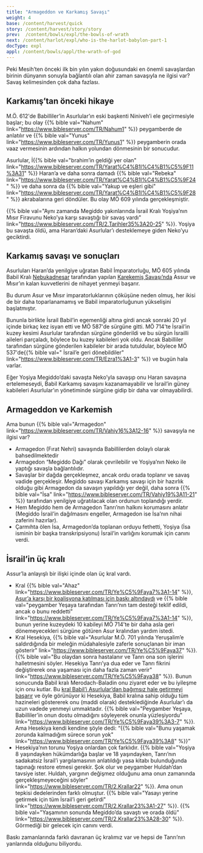 ```yaml
---
title: "Armageddon ve Karkamış Savaşı"
weight: 4
base: /content/harvest/quick
story: /content/harvest/story/story
prev:  /content/bowls/expl/the-bowls-of-wrath
next: /content/harlot/expl/who-is-the-harlot-babylon-part-1
docType: expl
appl: /content/bowls/appl/the-wrath-of-god
---
```


Peki Mesih’ten önceki ilk bin yılın yakın doğusundaki en önemli savaşlardan birinin dünyanın sonuyla bağlantılı olan ahir zaman savaşıyla ne ilgisi var? Savaş kelimesinden çok daha fazlası.

## Karkamış’tan önceki hikaye

<a name="f7c8"></a>
M.Ö. 612'de Babilliler’in Asurlular’ın eski başkenti Niniveh’i ele geçirmesiyle başlar; bu olay {{% bible val="Nahum" link="https://www.bibleserver.com/TR/Nahum1" %}} peygamberde de anlatılır ve {{% bible val="Yunus" link="https://www.bibleserver.com/TR/Yunus1" %}} peygamberin orada vaaz vermesinin ardından halkın yolundan dönmesinin bir sonucudur.

Asurlular, İ{{% bible val="brahim’in geldiği yer olan" link="https://www.bibleserver.com/TR/Yarat%C4%B1l%C4%B1%C5%9F11%3A31" %}} Haran’a ve daha sonra damadı {{% bible val="Rebeka" link="https://www.bibleserver.com/TR/Yarat%C4%B1l%C4%B1%C5%9F24" %}} ve daha sonra da {{% bible val="Yakup ve eşleri gibi" link="https://www.bibleserver.com/TR/Yarat%C4%B1l%C4%B1%C5%9F28" %}} akrabalarına geri döndüler. Bu olay MÖ 609 yılında gerçekleşmiştir.

{{% bible val="Aynı zamanda Megiddo yakınlarında İsrail Kralı Yoşiya’nın Mısır Firavunu Neko’ya karşı savaştığı bir savaş vardı" link="https://www.bibleserver.com/TR/2.Tarihler35%3A20-25" %}}. Yoşiya bu savaşta öldü, ama Haran’daki Asurlular’ı desteklemeye giden Neko’yu geciktirdi.

## Karkamış savaşı ve sonuçları

<a name="7fa7"></a>
Asurluları Haran’da yenilgiye uğratan Babil İmparatorluğu, MÖ 605 yılında Babil Kralı [Nebukadnesar](https://en.wikipedia.org/wiki/Nebuchadnezzar_II) tarafından yapılan [Karekemiş Savaşı’nda](https://en.wikipedia.org/wiki/Battle_of_Carchemish) Assur ve Mısır’ın kalan kuvvetlerini de nihayet yenmeyi başarır.

Bu durum Asur ve Mısır imparatorluklarının çöküşüne neden olmuş, her ikisi de bir daha toparlanamamış ve Babil imparatorluğunun yükselişini başlatmıştır.

Bununla birlikte İsrail Babil’in egemenliği altına girdi ancak sonraki 20 yıl içinde birkaç kez isyan etti ve MÖ 587'de sürgüne gitti. MÖ 714'te İsrail’in kuzey kesimi Asurlular tarafından sürgüne gönderildi ve bu sürgün İsrailli aileleri parçaladı, böylece bu kuzey kabileleri yok oldu. Ancak Babilliler tarafından sürgüne gönderilen kabileler bir arada tutuldular, böylece MÖ 537'de{{% bible val=" İsrail’e geri dönebildiler" link="https://www.bibleserver.com/TR/Ezra1%3A1-3" %}} ve bugün hala varlar.

Eğer Yoşiya Megiddo’daki savaşta Neko’yla savaşıp onu Haran savaşına ertelemeseydi, Babil Karkamış savaşını kazanamayabilir ve İsrail’in güney kabileleri Asurlular’ın yönetiminde sürgüne gidip bir daha var olmayabilirdi.

## Armageddon ve Karkemish

<a name="f9f7"></a>
Ama bunun {{% bible val="Armagedon" link="https://www.bibleserver.com/TR/Vahiy16%3A12-16" %}} savaşıyla ne ilgisi var?

- Armagedon (Fırat Nehri) savaşında Babillilerden dolaylı olarak bahsedilmektedir
- Armagedon “Megiddo Dağı” olarak çevrilebilir ve Yoşiya’nın Neko ile yaptığı savaşla bağlantılıdır.
- Savaşlar bir dağda gerçekleşmez, ancak ordu orada toplanır ve savaş vadide gerçekleşir. Megiddo savaşı Karkamış savaşı için bir hazırlık olduğu gibi Armagedon da savaşın yapıldığı yer değil, daha sonra {{% bible val="İsa" link="https://www.bibleserver.com/TR/Vahiy19%3A11-21" %}} tarafından yenilgiye uğratılacak olan ordunun toplandığı yerdir.
- Hem Megiddo hem de Armagedon Tanrı’nın halkını korumasını anlatır (Megiddo İsrail’in dağılmasını engeller, Armagedon ise İsa’nın nihai zaferini hazırlar).
- Çarmıhta ölen İsa, Armagedon’da toplanan orduyu fethetti, Yoşiya (İsa isminin bir başka transkripsiyonu) İsrail’in varlığını korumak için canını verdi.

## İsrail’in üç kralı

<a name="0554"></a>
Assur’la anlayışlı bir ilişki içinde olan üç kral vardı.

- Kral {{% bible val="Ahaz" link="https://www.bibleserver.com/TR/Ye%C5%9Faya7%3A1-14" %}}, [Asur’a karşı bir koalisyona katılması için baskı altındaydı](https://en.wikipedia.org/wiki/Ahaz#Destruction_of_Northern_Kingdom) ve {{% bible val="peygamber Yeşaya tarafından Tanrı’nın tam desteği teklif edildi, ancak o bunu reddetti" link="https://www.bibleserver.com/TR/Ye%C5%9Faya7%3A1-14" %}}, bunun yerine kuzeydeki 10 kabileyi MÖ 714'te bir daha asla geri dönemeyecekleri sürgüne götüren Asur kralından yardım istedi.
- Kral Hesekiya, {{% bible val="Asurlular M.Ö. 701 yılında Yeruşalim’e saldırdığında bir meleğin müdahalesiyle zaferle sonuçlanan bir iman gösterir" link="https://www.bibleserver.com/TR/Ye%C5%9Faya37" %}}. {{% bible val="Bu olaydan sonra hastalanır ve Tanrı ona son işlerini halletmesini söyler. Hesekiya Tanrı’ya dua eder ve Tanrı fikrini değiştirerek ona yaşaması için daha fazla zaman verir" link="https://www.bibleserver.com/TR/Ye%C5%9Faya38" %}}. Bunun sonucunda Babil kralı Merodach-Baladin onu ziyaret eder ve bu iyileşme için onu kutlar. Bu [kral Babil’i Asurlular’dan bağımsız hale getirmeyi başarır](https://en.wikipedia.org/wiki/Marduk-apla-iddina_II) ve öyle görünüyor ki Hesekiya, Babil kralına sahip olduğu tüm hazineleri göstererek onu (maddi olarak) desteklediğinde Asurlular’ı da uzun vadede yenmeyi ummaktadır. {{% bible val="Peygamber Yeşaya, Babilliler’in onun dostu olmadığını söyleyerek onunla yüzleşiyordu" link="https://www.bibleserver.com/TR/Ye%C5%9Faya39%3A3-7" %}}. Ama Hesekiya kendi kendine şöyle dedi: “{{% bible val="Bunu yaşamak zorunda kalmadığım sürece sorun yok" link="https://www.bibleserver.com/TR/Ye%C5%9Faya39%3A8" %}}”
- Hesekiya’nın torunu Yoşiya onlardan çok farklıdır. {{% bible val="Yoşiya 8 yaşındayken hükümdarlığa başlar ve 18 yaşındayken, Tanrı’nın sadakatsiz İsrail’i yargılamasının anlatıldığı yasa kitabı bulunduğunda tapınağı restore etmesi gerekir. Şok olur ve peygamber Huldah’dan tavsiye ister. Huldah, yargının değişmez olduğunu ama onun zamanında gerçekleşmeyeceğini söyler" link="https://www.bibleserver.com/TR/2.Krallar22" %}}. Ama onun tepkisi dedelerinden farklı olmuştur. {{% bible val="Yasayı yerine getirmek için tüm İsrail’i geri getirdi" link="https://www.bibleserver.com/TR/2.Krallar23%3A1-27" %}}. {{% bible val="Yaşamının sonunda Megiddo’da savaştı ve orada öldü" link="https://www.bibleserver.com/TR/2.Krallar23%3A28-30" %}}. Görmediği bir gelecek için canını verdi.

Baskı zamanlarında farklı davranan üç kralımız var ve hepsi de Tanrı’nın yanlarında olduğunu biliyordu.

